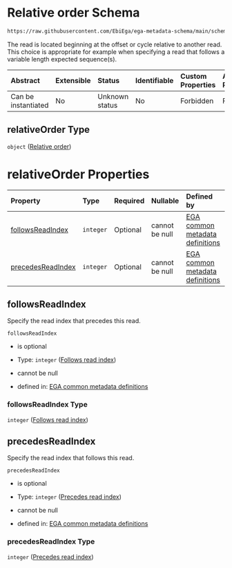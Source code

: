 # Relative order Schema

```txt
https://raw.githubusercontent.com/EbiEga/ega-metadata-schema/main/schemas/EGA.common-definitions.json#/definitions/spotDescriptor/items/properties/readSpecs/items/properties/relativeOrder
```

The read is located beginning at the offset or cycle relative to another read. This choice is appropriate for example when specifying a read that follows a variable length expected sequence(s).

| Abstract            | Extensible | Status         | Identifiable | Custom Properties | Additional Properties | Access Restrictions | Defined In                                                                                           |
| :------------------ | :--------- | :------------- | :----------- | :---------------- | :-------------------- | :------------------ | :--------------------------------------------------------------------------------------------------- |
| Can be instantiated | No         | Unknown status | No           | Forbidden         | Forbidden             | none                | [EGA.common-definitions.json\*](../../../schemas/EGA.common-definitions.json "open original schema") |

## relativeOrder Type

`object` ([Relative order](ega-4-definitions-spot-descriptor-spot-decode-spec-properties-read-specs-read-spec-properties-relative-order.md))

# relativeOrder Properties

| Property                                | Type      | Required | Nullable       | Defined by                                                                                                                                                                                                                                                                                                                                                                                                   |
| :-------------------------------------- | :-------- | :------- | :------------- | :----------------------------------------------------------------------------------------------------------------------------------------------------------------------------------------------------------------------------------------------------------------------------------------------------------------------------------------------------------------------------------------------------------- |
| [followsReadIndex](#followsreadindex)   | `integer` | Optional | cannot be null | [EGA common metadata definitions](ega-4-definitions-spot-descriptor-spot-decode-spec-properties-read-specs-read-spec-properties-relative-order-properties-follows-read-index.md "https://raw.githubusercontent.com/EbiEga/ega-metadata-schema/main/schemas/EGA.common-definitions.json#/definitions/spotDescriptor/items/properties/readSpecs/items/properties/relativeOrder/properties/followsReadIndex")   |
| [precedesReadIndex](#precedesreadindex) | `integer` | Optional | cannot be null | [EGA common metadata definitions](ega-4-definitions-spot-descriptor-spot-decode-spec-properties-read-specs-read-spec-properties-relative-order-properties-precedes-read-index.md "https://raw.githubusercontent.com/EbiEga/ega-metadata-schema/main/schemas/EGA.common-definitions.json#/definitions/spotDescriptor/items/properties/readSpecs/items/properties/relativeOrder/properties/precedesReadIndex") |

## followsReadIndex

Specify the read index that precedes this read.

`followsReadIndex`

*   is optional

*   Type: `integer` ([Follows read index](ega-4-definitions-spot-descriptor-spot-decode-spec-properties-read-specs-read-spec-properties-relative-order-properties-follows-read-index.md))

*   cannot be null

*   defined in: [EGA common metadata definitions](ega-4-definitions-spot-descriptor-spot-decode-spec-properties-read-specs-read-spec-properties-relative-order-properties-follows-read-index.md "https://raw.githubusercontent.com/EbiEga/ega-metadata-schema/main/schemas/EGA.common-definitions.json#/definitions/spotDescriptor/items/properties/readSpecs/items/properties/relativeOrder/properties/followsReadIndex")

### followsReadIndex Type

`integer` ([Follows read index](ega-4-definitions-spot-descriptor-spot-decode-spec-properties-read-specs-read-spec-properties-relative-order-properties-follows-read-index.md))

## precedesReadIndex

Specify the read index that follows this read.

`precedesReadIndex`

*   is optional

*   Type: `integer` ([Precedes read index](ega-4-definitions-spot-descriptor-spot-decode-spec-properties-read-specs-read-spec-properties-relative-order-properties-precedes-read-index.md))

*   cannot be null

*   defined in: [EGA common metadata definitions](ega-4-definitions-spot-descriptor-spot-decode-spec-properties-read-specs-read-spec-properties-relative-order-properties-precedes-read-index.md "https://raw.githubusercontent.com/EbiEga/ega-metadata-schema/main/schemas/EGA.common-definitions.json#/definitions/spotDescriptor/items/properties/readSpecs/items/properties/relativeOrder/properties/precedesReadIndex")

### precedesReadIndex Type

`integer` ([Precedes read index](ega-4-definitions-spot-descriptor-spot-decode-spec-properties-read-specs-read-spec-properties-relative-order-properties-precedes-read-index.md))
